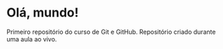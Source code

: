 # Olá, mundo!
 Primeiro repositório do curso de Git e GitHub.
 Repositório criado durante uma aula ao vivo.

